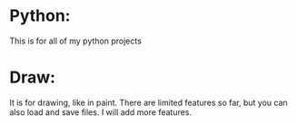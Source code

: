 # Python:
  This is for all of my python projects

# Draw:
  It is for drawing, like in paint.
  There are limited features so far, but you can also load and save files.
  I will add more features.
